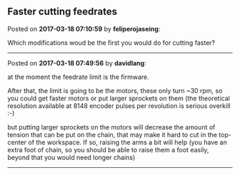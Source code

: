 ## Faster cutting feedrates
Posted on **2017-03-18 07:10:59** by **feliperojaseing**:

Which modifications woud be the first you would do for cutting faster?

---

Posted on **2017-03-18 07:49:56** by **davidlang**:

at the moment the feedrate limit is the firmware.

After that, the limit is going to be the motors, these only turn ~30 rpm, so you could get faster motors or put larger sprockets on them (the theoretical resolution available at 8148 encoder pulses per revolution is serious overkill :-)

but putting larger sprockets on the motors will decrease the amount of tension that can be put on the chain, that may make it hard to cut in the top-center of the workspace. If so, raising the arms a bit will help (you have an extra foot of chain, so you should be able to raise them a foot easily, beyond that you would need longer chains)

---

